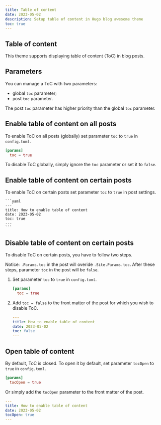 ```yaml
---
title: Table of content
date: 2023-05-02
description: Setup table of content in Hugo blog awesome theme
toc: true
---
```


## Table of content

This theme supports displaying table of content (ToC) in blog posts.

## Parameters

You can manage a ToC with two parameters:
- global `toc` parameter;
- post `toc` parameter.

The post `toc` parameter has higher priority than the global `toc` parameter.

## Enable table of content on all posts

To enable ToC on all posts (globally) set parameter `toc` to `true` in `config.toml`.

```toml
[params]
  toc = true
```

To disable ToC globally, simply ignore the `toc` parameter or set it to `false`.
 
## Enable table of content on certain posts

To enable ToC on certain posts set parameter `toc` to `true` in post settings.

    ```yaml
    ---
    title: How to enable table of content
    date: 2023-05-02
    toc: true
    ---
    ```

## Disable table of content on certain posts

To disable ToC on certain posts, you have to follow two steps.

Notice: `.Params.toc` in the post will overide `.Site.Params.toc`. After these steps, parameter `toc`  in the post will be `false`.

1.  Set parameter `toc` to `true` in `config.toml`.

    ```toml
    [params]
      toc = true
    ```

2.  Add `toc = false` to the front matter of the post for which you wish to disable ToC.

    ```yaml
    ---
    title: How to enable table of content
    date: 2023-05-02
    toc: false
    ---
    ```

## Open table of content

By default, ToC is closed. To open it by default, set parameter `tocOpen` to `true` in `config.toml`.

```toml
[params]
  tocOpen = true
```

Or simply add the `tocOpen` parameter to the front matter of the post.

```yaml
---
title: How to enable table of content
date: 2023-05-02
tocOpen: true
---
```